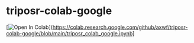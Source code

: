 # triposr-colab-google

[![Open In Colab](https://colab.research.google.com/assets/colab-badge.svg)](https://colab.research.google.com/github/axwf/triposr-colab-google/blob/main/triposr_colab_google.ipynb]
